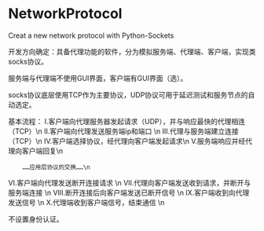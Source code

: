 # NetworkProtocol
Creat a new network protocol with Python-Sockets

开发方向确定：具备代理功能的软件，分为模拟服务端、代理端、客户端，实现类socks协议。

服务端与代理端不使用GUI界面，客户端有GUI界面（选）。

socks协议底层使用TCP作为主要协议，UDP协议可用于延迟测试和服务节点的自动选定。

基本流程：
  I.客户端向代理服务器发起请求（UDP），并与响应最快的代理相连（TCP）\n
  II.客户端向代理发送服务端ip和端口 \n
  III.代理与服务端建立连接（TCP）\n
  IV.客户端选择协议，经代理向客户端发起请求\n
  V.服务端响应并经代理向客户端回复\n
  
        ……应用层协议的交换……\n
        
  VI.客户端向代理发送断开连接请求 \n
  VII.代理向客户端发送收到请求，并断开与服务端连接 \n
  VIII.断开连接后向客户端发送已断开信号 \n
  IX.客户端收到向代理发送信号 \n
  X.代理端收到客户端信号，结束通信 \n
  
不设置身份认证。

